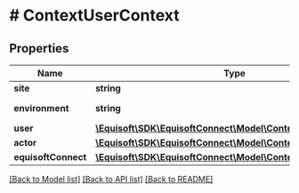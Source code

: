 # # ContextUserContext

## Properties

Name | Type | Description | Notes
------------ | ------------- | ------------- | -------------
**site** | **string** | site name |
**environment** | **string** | environment name |
**user** | [**\Equisoft\SDK\EquisoftConnect\Model\ContextUser**](ContextUser.md) |  |
**actor** | [**\Equisoft\SDK\EquisoftConnect\Model\ContextActor**](ContextActor.md) | actor | [optional]
**equisoftConnect** | [**\Equisoft\SDK\EquisoftConnect\Model\ContextEquisoftConnect**](ContextEquisoftConnect.md) |  |

[[Back to Model list]](../../README.md#models) [[Back to API list]](../../README.md#endpoints) [[Back to README]](../../README.md)
